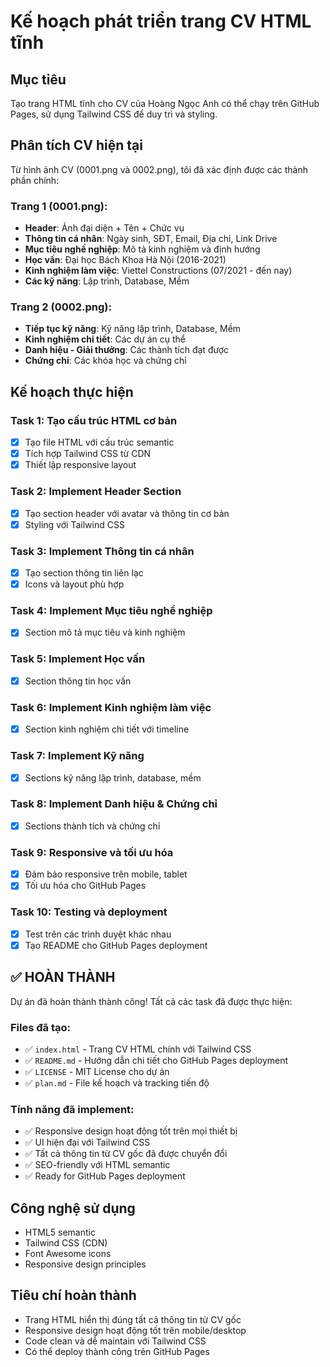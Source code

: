 # Kế hoạch phát triển trang CV HTML tĩnh

## Mục tiêu
Tạo trang HTML tĩnh cho CV của Hoàng Ngọc Anh có thể chạy trên GitHub Pages, sử dụng Tailwind CSS để duy trì và styling.

## Phân tích CV hiện tại
Từ hình ảnh CV (0001.png và 0002.png), tôi đã xác định được các thành phần chính:

### Trang 1 (0001.png):
- **Header**: Ảnh đại diện + Tên + Chức vụ
- **Thông tin cá nhân**: Ngày sinh, SĐT, Email, Địa chỉ, Link Drive
- **Mục tiêu nghề nghiệp**: Mô tả kinh nghiệm và định hướng
- **Học vấn**: Đại học Bách Khoa Hà Nội (2016-2021)
- **Kinh nghiệm làm việc**: Viettel Constructions (07/2021 - đến nay)
- **Các kỹ năng**: Lập trình, Database, Mềm

### Trang 2 (0002.png):
- **Tiếp tục kỹ năng**: Kỹ năng lập trình, Database, Mềm
- **Kinh nghiệm chi tiết**: Các dự án cụ thể
- **Danh hiệu - Giải thưởng**: Các thành tích đạt được
- **Chứng chỉ**: Các khóa học và chứng chỉ

## Kế hoạch thực hiện

### Task 1: Tạo cấu trúc HTML cơ bản
- [x] Tạo file HTML với cấu trúc semantic
- [x] Tích hợp Tailwind CSS từ CDN
- [x] Thiết lập responsive layout

### Task 2: Implement Header Section
- [x] Tạo section header với avatar và thông tin cơ bản
- [x] Styling với Tailwind CSS

### Task 3: Implement Thông tin cá nhân
- [x] Tạo section thông tin liên lạc
- [x] Icons và layout phù hợp

### Task 4: Implement Mục tiêu nghề nghiệp
- [x] Section mô tả mục tiêu và kinh nghiệm

### Task 5: Implement Học vấn
- [x] Section thông tin học vấn

### Task 6: Implement Kinh nghiệm làm việc
- [x] Section kinh nghiệm chi tiết với timeline

### Task 7: Implement Kỹ năng
- [x] Sections kỹ năng lập trình, database, mềm

### Task 8: Implement Danh hiệu & Chứng chỉ  
- [x] Sections thành tích và chứng chỉ

### Task 9: Responsive và tối ưu hóa
- [x] Đảm bảo responsive trên mobile, tablet
- [x] Tối ưu hóa cho GitHub Pages

### Task 10: Testing và deployment
- [x] Test trên các trình duyệt khác nhau
- [x] Tạo README cho GitHub Pages deployment

## ✅ HOÀN THÀNH

Dự án đã hoàn thành thành công! Tất cả các task đã được thực hiện:

### Files đã tạo:
- ✅ `index.html` - Trang CV HTML chính với Tailwind CSS
- ✅ `README.md` - Hướng dẫn chi tiết cho GitHub Pages deployment
- ✅ `LICENSE` - MIT License cho dự án
- ✅ `plan.md` - File kế hoạch và tracking tiến độ

### Tính năng đã implement:
- ✅ Responsive design hoạt động tốt trên mọi thiết bị
- ✅ UI hiện đại với Tailwind CSS
- ✅ Tất cả thông tin từ CV gốc đã được chuyển đổi
- ✅ SEO-friendly với HTML semantic
- ✅ Ready for GitHub Pages deployment

## Công nghệ sử dụng
- HTML5 semantic
- Tailwind CSS (CDN)
- Font Awesome icons
- Responsive design principles

## Tiêu chí hoàn thành
- Trang HTML hiển thị đúng tất cả thông tin từ CV gốc
- Responsive design hoạt động tốt trên mobile/desktop
- Code clean và dễ maintain với Tailwind CSS
- Có thể deploy thành công trên GitHub Pages 